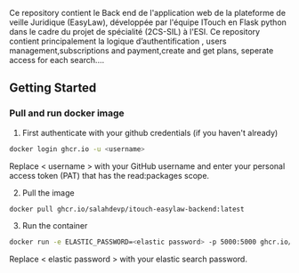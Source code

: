 Ce repository contient le Back
end de l'application web de la
 plateforme de veille Juridique
 (EasyLaw), développée par
 l'équipe ITouch  en Flask  python
 dans le cadre du projet de
 spécialité (2CS-SIL) à l'ESI.
 Ce repository contient
 principalement la logique
 d’authentification , users
 management,subscriptions and
 payment,create and get plans,
 seperate access for each
 search....

## Getting Started

### Pull and run docker image

1.  First authenticate with your github credentials (if you haven't already)

```bash
docker login ghcr.io -u <username>
```

Replace < username > with your GitHub username and enter your personal access token (PAT) that has the read:packages scope.

2.  Pull the image

```bash
docker pull ghcr.io/salahdevp/itouch-easylaw-backend:latest
```

3. Run the container

```bash
docker run -e ELASTIC_PASSWORD=<elastic password> -p 5000:5000 ghcr.io/salahdevp/itouch-easylaw-backend:latest
```

Replace < elastic password > with your elastic search password.

